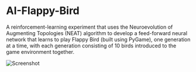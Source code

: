 # AI-Flappy-Bird
A reinforcement-learning experiment that uses the Neuroevolution of Augmenting Topologies (NEAT) algorithm to develop a feed-forward neural network that learns to play Flappy Bird (built using PyGame), one generation at a time, with each generation consisting of 10 birds introduced to the game environment together.

![Screenshot](https://user-images.githubusercontent.com/42197279/126177751-2365adf6-1544-45e0-b237-f73255e7e07d.png)


